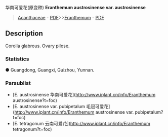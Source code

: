 华南可爱花(原变种) **Eranthemum austrosinense var. austrosinense**

> [Acanthaceae](Acanthaceae-爵床科.md) - [PDF](http://www.iplant.cn/foc/pdf/Acanthaceae.pdf)>>[Eranthemum](http://www.iplant.cn/info/Eranthemum?t=foc) - [PDF](http://www.iplant.cn/foc/pdf/Eranthemum.pdf)

## Description

Corolla glabrous. Ovary pilose.

### Statistics
● Guangdong, Guangxi, Guizhou, Yunnan.

### Parsublist

* [E.  austrosinense  华南可爱花](http://www.iplant.cn/info/Eranthemum austrosinense?t=foc)
* [E.  austrosinense var. pubipetalum  毛冠可爱花](http://www.iplant.cn/info/Eranthemum austrosinense var. pubipetalum?t=foc)
* [E.  tetragonum  云南可爱花](http://www.iplant.cn/info/Eranthemum tetragonum?t=foc)
